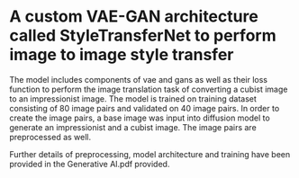 # A custom VAE-GAN architecture called StyleTransferNet to perform image to image style transfer
The model includes components of vae and gans as well as their loss function to perform the image translation task of converting a cubist image to an impressionist image. The model is trained on training dataset consisting of 80 image pairs and validated on 40 image pairs. In order to create the image pairs, a base image was input into diffusion model to generate an impressionist and a cubist image. The image pairs are preprocessed as well.

Further details of preprocessing, model architecture and training have been provided in the Generative AI.pdf provided. 
